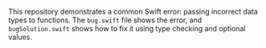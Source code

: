 This repository demonstrates a common Swift error: passing incorrect data types to functions. The `bug.swift` file shows the error, and `bugSolution.swift` shows how to fix it using type checking and optional values.